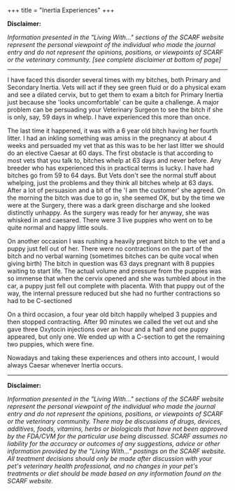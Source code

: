 +++
title = "Inertia Experiences"
+++

**Disclaimer:**

*Information presented in the "Living With..." sections of the SCARF website represent the personal viewpoint of the individual who made the journal entry and do not represent the opinions, positions, or viewpoints of SCARF or the veterinary community. [see complete disclaimer at bottom of page]*

-----

I have faced this disorder several times with my bitches, both Primary
and Secondary Inertia. Vets will act if they see green fluid or do a
physical exam and see a dilated cervix, but to get them to exam a bitch
for Primary Inertia just because she 'looks uncomfortable' can be quite
a challenge. A major problem can be persuading your Veterinary Surgeon
to see the bitch if she is only, say, 59 days in whelp. I have
experienced this more than once.

The last time it happened, it was with a 6 year old bitch having her
fourth litter. I had an inkling something was amiss in the pregnancy at
about 4 weeks and persuaded my vet that as this was to be her last
litter we should do an elective Caesar at 60 days. The first obstacle is
that according to most vets that you talk to, bitches whelp at 63 days
and never before. Any breeder who has experienced this in practical
terms is lucky. I have had bitches go from 59 to 64 days. But Vets don't
see the normal stuff about whelping, just the problems and they think
all bitches whelp at 63 days. After a lot of persuasion and a bit of the
'I am the customer' she agreed. On the morning the bitch was due to go
in, she seemed OK, but by the time we were at the Surgery, there was a
dark green discharge and she looked distinctly unhappy. As the surgery
was ready for her anyway, she was whisked in and caesared. There were 3
live puppies who went on to be quite normal and happy little souls.

On another occasion I was rushing a heavily pregnant bitch to the vet
and a puppy just fell out of her. There were no contractions on the part
of the bitch and no verbal warning (sometimes bitches can be quite vocal
when giving birth) The bitch in question was 63 days pregnant with 8
puppies waiting to start life. The actual volume and pressure from the
puppies was so immense that when the cervix opened and she was tumbled
about in the car, a puppy just fell out complete with placenta. With
that puppy out of the way, the internal pressure reduced but she had no
further contractions so had to be C-sectioned

On a third occasion, a four year old bitch happily whelped 3 puppies and
then stopped contracting. After 90 minutes we called the vet out and she
gave three Oxytocin injections over an hour and a half and one puppy
appeared, but only one. We ended up with a C-section to get the
remaining two puppies, which were fine.

Nowadays and taking these experiences and others into account, I would
always Caesar whenever Inertia occurs.

-----

**Disclaimer:**

*Information presented in the "Living With..." sections of the SCARF website represent the personal viewpoint of the individual who made the journal entry and do not represent the opinions, positions, or viewpoints of SCARF or the veterinary community. There may be discussions of drugs, devices, additives, foods, vitamins, herbs or biologicals that have not been approved by the FDA/CVM for the particular use being discussed. SCARF assumes no liability for the accuracy or outcomes of any suggestions, advice or other information provided by the "Living With..." postings on the SCARF website. All treatment decisions should only be made after discussion with your pet's veterinary health professional, and no changes in your pet's treatments or diet should be made based on any information found on the SCARF website.*
